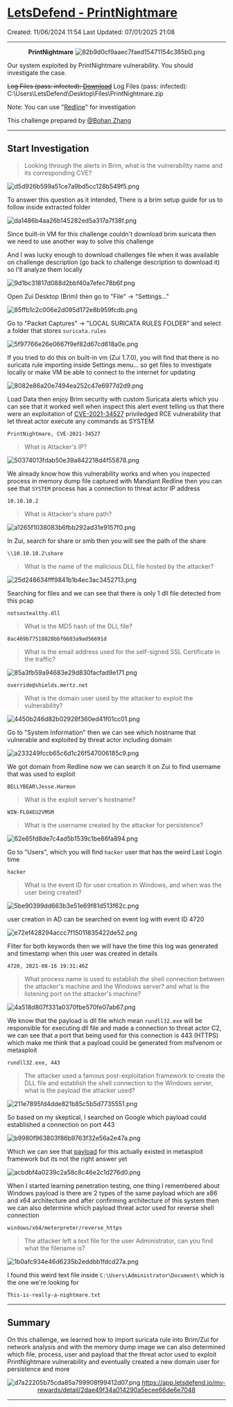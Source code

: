 # [LetsDefend - PrintNightmare](https://app.letsdefend.io/challenge/PrintNightmare)
Created: 11/06/2024 11:54
Last Updated: 07/01/2025 21:08
* * *
<div align=center>

**PrintNightmare**
![82b9d0cf9aaec7faed15471154c385b0.png](../../_resources/82b9d0cf9aaec7faed15471154c385b0.png)
</div>
Our system exploited by PrintNightmare vulnerability. You should investigate the case.

~~Log Files (pass: infected): [Download](https://files-ld.s3.us-east-2.amazonaws.com/PrintNightmare.zip)~~
Log Files (pass: infected): C:\Users\LetsDefend\Desktop\Files\PrintNightmare.zip

Note: You can use "[Redline](https://www.fireeye.com/services/freeware/redline.html)" for investigation

This challenge prepared by [@Bohan Zhang](https://www.linkedin.com/in/bohan-zhang-078751137/)

* * *
## Start Investigation
> Looking through the alerts in Brim, what is the vulnerability name and its corresponding CVE?

![d5d926b599a51ce7a9bd5cc128b549f5.png](../../_resources/d5d926b599a51ce7a9bd5cc128b549f5.png)

To answer this question as it intended, There is a brim setup guide for us to follow inside extracted folder

![da1486b4aa26b145282ed5a317a7f38f.png](../../_resources/da1486b4aa26b145282ed5a317a7f38f.png)

Since built-in VM for this challenge couldn't download brim suricata then we need to use another way to solve this challenge

And I was lucky enough to download challenges file when it was available on challenge description (go back to challenge description to download it) so I'll analyze them locally

![9d1bc31817d088d2bbf40a7efec78b6f.png](../../_resources/9d1bc31817d088d2bbf40a7efec78b6f.png)

Open Zui Desktop (Brim) then go to "File" -> "Settings..."

![85ffb1c2c006e2d095d172e8b959fcdb.png](../../_resources/85ffb1c2c006e2d095d172e8b959fcdb.png)

Go to "Packet Captures" -> "LOCAL SURICATA RULES FOLDER" and select a folder that stores `suricata.rules`

![5f97766e26e0667f9ef82d67cd618a0e.png](../../_resources/5f97766e26e0667f9ef82d67cd618a0e.png)

If you tried to do this on built-in vm (Zui 1.7.0), you will find that there is no suricata rule importing inside Settings menu... so get files to investigate locally or make VM be able to connect to the internet for updating

![8082e86a20e7494ea252c47e6977d2d9.png](../../_resources/8082e86a20e7494ea252c47e6977d2d9.png)

Load Data then enjoy Brim security with custom Suricata alerts which you can see that it worked well when inspect this alert event telling us that there were an exploitation of [CVE-2021-34527](https://msrc.microsoft.com/update-guide/vulnerability/CVE-2021-34527) priviledged RCE vulnerability that let threat actor execute any commands as SYSTEM

```
PrintNightmare, CVE-2021-34527
```

> What is Attacker's IP?

![50374013fdab50e39a842218d4f55878.png](../../_resources/50374013fdab50e39a842218d4f55878.png)

We already know how this vulnerability works and when you inspected process in memory dump file captured with Mandiant Redline then you can see that `SYSTEM` process has a connection to threat actor IP address 

```
10.10.10.2
```

> What is Attacker's share path?

![a1265f1038083b6fbb292ad31e9157f0.png](../../_resources/a1265f1038083b6fbb292ad31e9157f0.png)

In Zui, search for share or smb then you will see the path of the share 

```
\\10.10.10.2\share
```

> What is the name of the malicious DLL file hosted by the attacker?

![25d248634fff9841b1b4ec3ac3452713.png](../../_resources/25d248634fff9841b1b4ec3ac3452713.png)

Searching for files and we can see that there is only 1 dll file detected from this pcap

```
notsostealthy.dll
```

> What is the MD5 hash of the DLL file?
```
8ac469b77518820bbf0603a9ad56691d
```

> What is the email address used for the self-signed SSL Certificate in the traffic?

![85a3fb59a94683e29d830facfad9e171.png](../../_resources/85a3fb59a94683e29d830facfad9e171.png)
```
override@shields.mertz.net
```

> What is the domain user used by the attacker to exploit the vulnerability?

![4450b246d82b02928f360ed41f01cc01.png](../../_resources/4450b246d82b02928f360ed41f01cc01.png)

Go to "System Information" then we can see which hostname that vulnerable and exploited by threat actor including domain

![a233249fccb65c6d1c26f547006185c9.png](../../_resources/a233249fccb65c6d1c26f547006185c9.png)

We got domain from Redline now we can search it on Zui to find username that was used to exploit 

```
BELLYBEAR\Jesse.Harmon
```

> What is the exploit server's hostname?
```
WIN-FLO4EU2VMSM
```

> What is the username created by the attacker for persistence?

![62e65fd8de7c4ad5b1539c1be86fa894.png](../../_resources/62e65fd8de7c4ad5b1539c1be86fa894.png)

Go to "Users", which you will find `hacker` user that has the weird Last Login time

```
hacker
```

> What is the event ID for user creation in Windows, and when was the user being created?

![5be90399dd663b3e51e69f81d513f62c.png](../../_resources/5be90399dd663b3e51e69f81d513f62c.png)

user creation in AD can be searched on event log with event ID 4720

![e72ef428294accc7f15011835422de52.png](../../_resources/e72ef428294accc7f15011835422de52.png)

Filter for both keywords then we will have the time this log was generated and timestamp when this user was created in details

```
4720, 2021-08-16 19:31:46Z
```

> What process name is used to establish the shell connection between the attacker's machine and the Windows server? and what is the listening port on the attacker's machine?

![4a518d807f331a0370fbe570fe07ab67.png](../../_resources/4a518d807f331a0370fbe570fe07ab67.png)

We know that the payload is dll file which mean `rundll32.exe` will be responsible for executing dll file and made a connection to threat actor C2, we can see that a port that being used for this connection is 443 (HTTPS) which make me think that a payload could be generated from msfvenom or metasploit

```
rundll32.exe, 443
```

> The attacker used a famous post-exploitation framework to create the DLL file and establish the shell connection to the Windows server, what is the payload the attacker used?

![211e7895fd4dde821b85c5b5d7735551.png](../../_resources/211e7895fd4dde821b85c5b5d7735551.png)

So based on my skeptical, I searched on Google which payload could established a connection on port 443

![b9980f963803f86b9763f32e56a2e47a.png](../../_resources/b9980f963803f86b9763f32e56a2e47a.png)

Which we can see that [payload](https://www.rapid7.com/blog/post/2010/04/13/persistent-meterpreter-over-reverse-https/) for this actually existed in metasploit framework but its not the right answer yet

![acbdbf4a0239c2a58c8c46e2c1d276d0.png](../../_resources/acbdbf4a0239c2a58c8c46e2c1d276d0.png)

When I started learning penetration testing, one thing I remembered about Windows payload is there are 2 types of the same payload which are x86 and x64 architecture and after confirming architecture of this system then we can also determine which payload threat actor used for reverse shell connection

```
windows/x64/meterpreter/reverse_https
```

> The attacker left a text file for the user Administrator, can you find what the filename is?

![1b0afc934e46d6235b2eddbb1fdcd27a.png](../../_resources/1b0afc934e46d6235b2eddbb1fdcd27a.png)

I found this weird text file inside `C:\Users\Administrator\Document\` which is the one we're looking for 

```
This-is-really-a-nightmare.txt
```

* * *
## Summary

On this challenge, we learned how to import suricata rule into Brim/Zui for network analysis and with the memory dump image we can also determined which file, process, user and payload that the threat actor used to exploit PrintNightmare vulnerability and eventually created a new domain user for persistence and more 
<div align=center>

![d7a22205b75cda85a799908f99412d07.png](../../_resources/d7a22205b75cda85a799908f99412d07.png)
https://app.letsdefend.io/my-rewards/detail/2dae49f34a014290a5ecee66de6e7048
</div>

* * *
